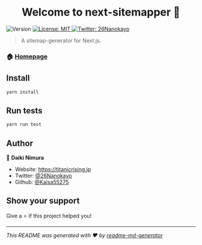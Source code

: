 <h1 align="center">Welcome to next-sitemapper 👋</h1>
<p>
  <img alt="Version" src="https://img.shields.io/badge/version-1.0.3-blue.svg?cacheSeconds=2592000" />
  <a href="#" target="_blank">
    <img alt="License: MIT" src="https://img.shields.io/badge/License-MIT-yellow.svg" />
  </a>
  <a href="https://twitter.com/26Nanokayo" target="_blank">
    <img alt="Twitter: 26Nanokayo" src="https://img.shields.io/twitter/follow/26Nanokayo.svg?style=social" />
  </a>
</p>

> A sitemap-generator for Next.js.

### 🏠 [Homepage](https://titanicrising.jp/profile)

## Install

```sh
yarn install
```

## Run tests

```sh
yarn run test
```

## Author

👤 **Daiki Nimura**

* Website: https://titanicrising.jp
* Twitter: [@26Nanokayo](https://twitter.com/26Nanokayo)
* Github: [@Kaisa55275](https://github.com/Kaisa55275)

## Show your support

Give a ⭐️ if this project helped you!

***
_This README was generated with ❤️ by [readme-md-generator](https://github.com/kefranabg/readme-md-generator)_